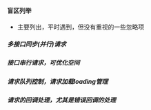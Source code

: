 #### 盲区列举
+ 主要列出，平时遇到，但没有重视的一些忽略项


##### 多接口同步(并行)请求

##### 接口串行请求，可优化空间

##### 请求队列控制，请求加载loading管理

##### 请求的回调处理，尤其是错误回调的处理
